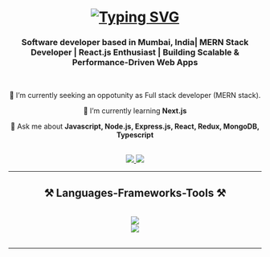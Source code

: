 
<h1 align="center">
<a href="https://git.io/typing-svg"><img src="https://readme-typing-svg.herokuapp.com?font=Fira+Code&weight=600&pause=100&color=2163F7&center=true&random=false&width=437&lines=Hi+There+%F0%9F%91%8B;I'm+Pavan+Naik" alt="Typing SVG" /></a>
</h1>

<h3 align="center">Software developer based in Mumbai, India| MERN Stack Developer | React.js Enthusiast | Building Scalable & Performance-Driven Web Apps</h3>

<br/>

<div align="center">
 
 🔭 I’m currently seeking an oppotunity as Full stack developer (MERN stack).
  
 🌱 I’m currently learning **Next.js**

💬 Ask me about **Javascript, Node.js, Express.js, React, Redux, MongoDB, Typescript**

 </div>
 <br/>
<div align="center"> 
  <a href="mailto:pawannaik20@gmail.com">
    <img src="https://img.shields.io/badge/Gmail-333333?style=for-the-badge&logo=gmail&logoColor=red" />
  </a>
  <a href="https://www.linkedin.com/in/pavan-naik--dev/" target="_blank">
    <img src="https://img.shields.io/badge/LinkedIn-0077B5?style=for-the-badge&logo=linkedin&logoColor=white" target="_blank" />
  </a>
<!--   <a href="https://salesp07.github.io" target="_blank">
     <img src="https://img.shields.io/badge/Portfolio-FF5722?style=for-the-badge&logo=todoist&logoColor=white" target="_blank" /> 
  </a> -->
</div>

 <hr/>
<h2 align="center">⚒️ Languages-Frameworks-Tools ⚒️</h2>
<br/>
<div align="center">
    <img src="https://skillicons.dev/icons?i=react,nodejs,express,javascript,typescript,tailwind" /><br>
    <img src="https://skillicons.dev/icons?i=html,css,bootstrap,vscode,github,git" />
</div>
<br/>

<hr/>
